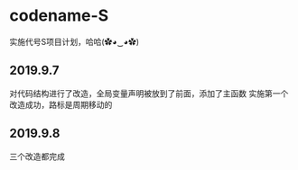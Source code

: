 # codename-S
实施代号S项目计划，哈哈(✿◕‿◕✿)
## 2019.9.7
对代码结构进行了改造，全局变量声明被放到了前面，添加了主函数
实施第一个改造成功，路标是周期移动的
## 2019.9.8
三个改造都完成